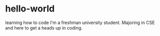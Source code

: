 # hello-world
learning how to code
I'm a freshman university student. Majoring in CSE and here to get a heads up in coding.
